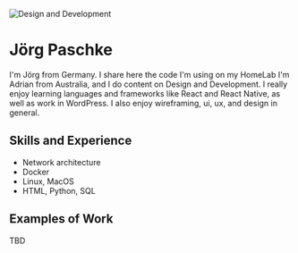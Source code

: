 ![Design and Development](https://github.com/adriantwarog/adriantwarog/blob/master/freeCodeCamp.jpg)

# Jörg Paschke
I'm Jörg from Germany.
I share here the code I'm using on my HomeLab
I'm Adrian from Australia, and I do content on Design and Development. I really enjoy learning languages and frameworks like React and React Native, as well as work in WordPress. I also enjoy wireframing, ui, ux, and design in general. 

## Skills and Experience
* Network architecture
* Docker
* Linux, MacOS
* HTML, Python, SQL

## Examples of Work
TBD